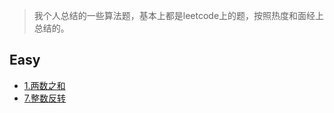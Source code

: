 > 我个人总结的一些算法题，基本上都是leetcode上的题，按照热度和面经上总结的。

## Easy

- [1.两数之和](lc/1.两数之和.md)
- [7.整数反转](lc/7.整数反转.md)
